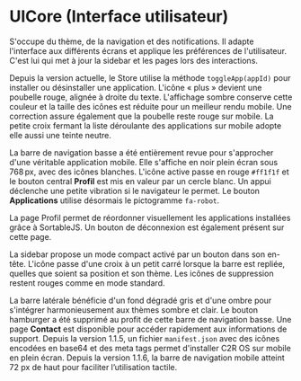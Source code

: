 # UICore (Interface utilisateur)

S'occupe du thème, de la navigation et des notifications. Il adapte l'interface aux différents écrans et applique les préférences de l'utilisateur. C'est lui qui met à jour la sidebar et les pages lors des interactions.

Depuis la version actuelle, le Store utilise la méthode `toggleApp(appId)` pour installer ou désinstaller une application. L'icône « plus » devient une poubelle rouge, alignée à droite du texte. L'affichage sombre conserve cette couleur et la taille des icônes est réduite pour un meilleur rendu mobile. Une correction assure également que la poubelle reste rouge sur mobile.
La petite croix fermant la liste déroulante des applications sur mobile adopte elle aussi une teinte neutre.

La barre de navigation basse a été entièrement revue pour s'approcher d'une véritable application mobile. Elle s'affiche en noir plein écran sous 768 px, avec des icônes blanches. L'icône active passe en rouge `#ff1f1f` et le bouton central **Profil** est mis en valeur par un cercle blanc. Un appui déclenche une petite vibration si le navigateur le permet. Le bouton **Applications** utilise désormais le pictogramme `fa-robot`.

La page Profil permet de réordonner visuellement les applications installées grâce à SortableJS. Un bouton de déconnexion est également présent sur cette page.

La sidebar propose un mode compact activé par un bouton dans son en-tête. L'icône passe d'une croix à un petit carré lorsque la barre est repliée, quelles que soient sa position et son thème. Les icônes de suppression restent rouges comme en mode standard.

La barre latérale bénéficie d'un fond dégradé gris et d'une ombre pour s'intégrer harmonieusement aux thèmes sombre et clair. Le bouton hamburger a été supprimé au profit de cette barre de navigation basse.
Une page **Contact** est disponible pour accéder rapidement aux informations de support.
Depuis la version 1.1.5, un fichier `manifest.json` avec des icônes encodées en base64 et des meta tags permet d'installer C2R OS sur mobile en plein écran.
Depuis la version 1.1.6, la barre de navigation mobile atteint 72 px de haut pour faciliter l’utilisation tactile.
